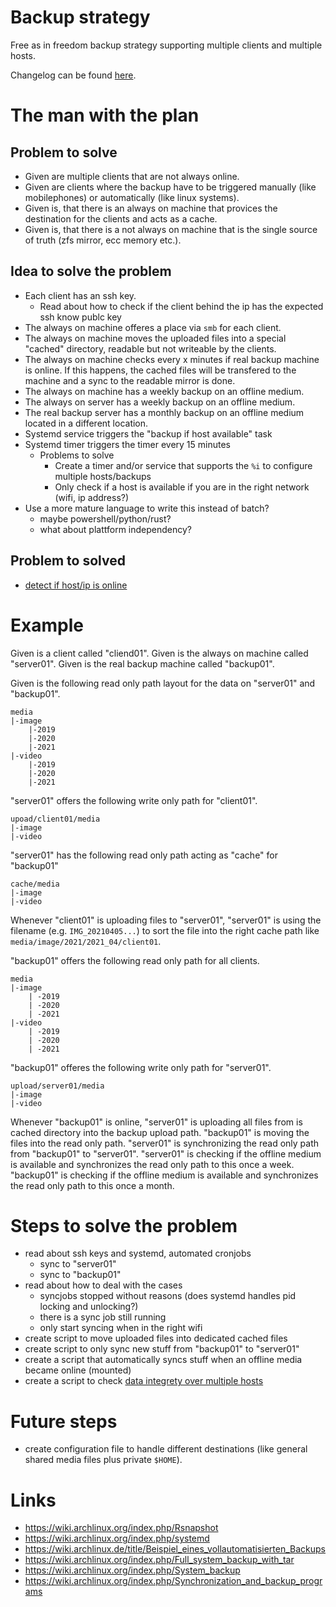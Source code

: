 # Backup strategy

Free as in freedom backup strategy supporting multiple clients and multiple hosts.

Changelog can be found [here](CHANGELOG.md).

# The man with the plan

## Problem to solve

* Given are multiple clients that are not always online.
* Given are clients where the backup have to be triggered manually (like mobilephones) or automatically (like linux systems).
* Given is, that there is an always on machine that provices the destination for the clients and acts as a cache.
* Given is, that there is a not always on machine that is the single source of truth (zfs mirror, ecc memory etc.).

## Idea to solve the problem

* Each client has an ssh key.
    * Read about how to check if the client behind the ip has the expected ssh know publc key
* The always on machine offeres a place via `smb` for each client.
* The always on machine moves the uploaded files into a special "cached" directory, readable but not writeable by the clients.
* The always on machine checks every x minutes if real backup machine is online. If this happens, the cached files will be transfered to the machine and a sync to the readable mirror is done.
* The always on machine has a weekly backup on an offline medium.
* The always on server has a weekly backup on an offline medium.
* The real backup server has a monthly backup on an offline medium located in a different location.
* Systemd service triggers the "backup if host available" task
* Systemd timer triggers the timer every 15 minutes
    * Problems to solve
        * Create a timer and/or service that supports the `%i` to configure multiple hosts/backups
        * Only check if a host is available if you are in the right network (wifi, ip address?)
* Use a more mature language to write this instead of batch?
    * maybe powershell/python/rust?
    * what about plattform independency?

## Problem to solved

* [detect if host/ip is online](bin/example/detect_if_host_is_online.sh)

# Example

Given is a client called "cliend01".
Given is the always on machine called "server01".
Given is the real backup machine called "backup01".

Given is the following read only path layout for the data on "server01" and "backup01".

```
media
|-image
    |-2019
    |-2020
    |-2021
|-video
    |-2019
    |-2020
    |-2021
```

"server01" offers the following write only path for "client01".

```
upoad/client01/media
|-image
|-video
```

"server01" has the following read only path acting as "cache" for "backup01"

```
cache/media
|-image
|-video
```

Whenever "client01" is uploading files to "server01", "server01" is using the filename (e.g. `IMG_20210405...`) to sort the file into the right cache path like `media/image/2021/2021_04/client01`.

"backup01" offers the following read only path for all clients.

```
media
|-image
    | -2019
    | -2020
    | -2021
|-video
    | -2019
    | -2020
    | -2021
```

"backup01" offeres the following write only path for "server01".

```
upload/server01/media
|-image
|-video
```

Whenever "backup01" is online, "server01" is uploading all files from is cached directory into the backup upload path.
"backup01" is moving the files into the read only path.
"server01" is synchronizing the read only path from "backup01" to "server01".
"server01" is checking if the offline medium is available and synchronizes the read only path to this once a week.
"backup01" is checking if the offline medium is available and synchronizes the read only path to this once a month.

# Steps to solve the problem

* read about ssh keys and systemd, automated cronjobs
    * sync to "server01"
    * sync to "backup01"
* read about how to deal with the cases
    * syncjobs stopped without reasons (does systemd handles pid locking and unlocking?)
    * there is a sync job still running
    * only start syncing when in the right wifi
* create script to move uploaded files into dedicated cached files
* create script to only sync new stuff from "backup01" to "server01"
* create a script that automatically syncs stuff when an offline media became online (mounted)
* create a script to check [data integrety over multiple hosts](https://duckduckgo.com/?t=ffab&q=check+data+integrety+over+multiple+hosts&ia=web)

# Future steps

* create configuration file to handle different destinations (like general shared media files plus private `$HOME`).

# Links

* https://wiki.archlinux.org/index.php/Rsnapshot
* https://wiki.archlinux.org/index.php/systemd
* https://wiki.archlinux.de/title/Beispiel_eines_vollautomatisierten_Backups
* https://wiki.archlinux.org/index.php/Full_system_backup_with_tar
* https://wiki.archlinux.org/index.php/System_backup
* https://wiki.archlinux.org/index.php/Synchronization_and_backup_programs
